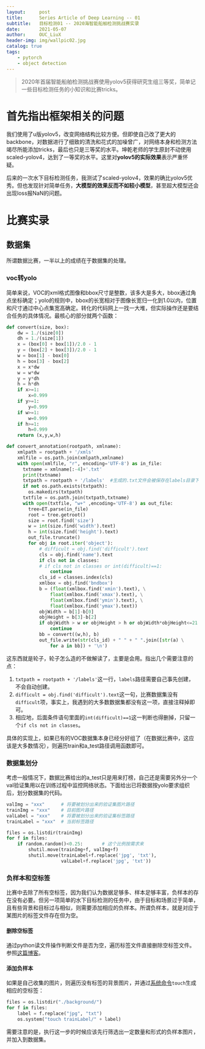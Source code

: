 ```yaml
---
layout:     post
title:      Series Article of Deep Learning -- 01
subtitle:   目标检测01 -- 2020海智能船舶检测挑战赛实录    
date:       2021-05-07
author:     OUC_LiuX
header-img: img/wallpic02.jpg
catalog: true
tags:
    - pytorch
    - object detection
---
```


<head>
    <script src="https://cdn.mathjax.org/mathjax/latest/MathJax.js?config=TeX-AMS-MML_HTMLorMML" type="text/javascript"></script>
    <script type="text/x-mathjax-config">
        MathJax.Hub.Config({
            tex2jax: {
            skipTags: ['script', 'noscript', 'style', 'textarea', 'pre'],
            inlineMath: [['$','$']]
            }
        });
    </script>
</head>   

> 2020年首届智能船舶检测挑战赛使用yolov5获得研究生组三等奖，简单记一些目标检测任务的小知识和比赛tricks。      

# 首先指出框架相关的问题     

我们使用了u版yolov5，改变网络结构比较方便。但即使自己改了更大的backbone，对数据进行了细致的清洗和花式的加噪曾广，对网络本身和检测方法竭尽所能添加tricks，最后也只是三等奖的水平。坤乾老师的学生原封不动使用scaled-yolov4，达到了一等奖的水平。这里对**yolov5的实际效果**表示严重怀疑。     

后来的一次水下目标检测任务，我测试了scaled-yolov4，效果的确比yolov5优秀。但也发现针对简单任务，**大模型的效果反而不如较小模型**，甚至超大模型还会出现loss报NaN的问题。     

# 比赛实录    

## 数据集    

所谓数据比赛，一半以上的成绩在于数据集的处理。     

### voc转yolo    

简单来说，VOC的xml格式图像和bbox尺寸是整数，该多大是多大，bbox通过角点坐标确定；yolo的规则中，bbox的长宽相对于图像长宽归一化到1.0以内，位置和尺寸通过中心点集宽高确定。转化的代码网上一找一大堆，但实际操作还是要结合任务的具体情况。最核心的部分就两个函数：     

```python    
def convert(size, box):
    dw = 1./(size[0])
    dh = 1./(size[1])
    x = (box[0] + box[1])/2.0 - 1
    y = (box[2] + box[3])/2.0 - 1
    w = box[1] - box[0]
    h = box[3] - box[2]
    x = x*dw
    w = w*dw
    y = y*dh
    h = h*dh
    if x>=1:
        x=0.999
    if y>=1:
        y=0.999
    if w>=1:
        w=0.999
    if h>=1:
        h=0.999
    return (x,y,w,h)

def convert_annotation(rootpath, xmlname):
    xmlpath = rootpath + '/xmls'
    xmlfile = os.path.join(xmlpath,xmlname)
    with open(xmlfile, "r", encoding='UTF-8') as in_file:
      txtname = xmlname[:-4]+'.txt'
      print(txtname)
      txtpath = rootpath + '/labels'  #生成的.txt文件会被保存在labels目录下
      if not os.path.exists(txtpath):
        os.makedirs(txtpath)
      txtfile = os.path.join(txtpath,txtname)
      with open(txtfile, "w+" ,encoding='UTF-8') as out_file:
        tree=ET.parse(in_file)
        root = tree.getroot()
        size = root.find('size')
        w = int(size.find('width').text)
        h = int(size.find('height').text)
        out_file.truncate()
        for obj in root.iter('object'):
            # difficult = obj.find('difficult').text
            cls = obj.find('name').text
            if cls not in classes: 
            # if cls not in classes or int(difficult)==1:
                continue
            cls_id = classes.index(cls)
            xmlbox = obj.find('bndbox')
            b = (float(xmlbox.find('xmin').text), \
                float(xmlbox.find('xmax').text), \
                float(xmlbox.find('ymin').text), \
                float(xmlbox.find('ymax').text))
            objWidth = b[1]-b[0]
            objHeight = b[3]-b[2]
            if objWidth > w or objHeight > h or objWidth*objHeight<=21:
                continue
            bb = convert((w,h), b)
            out_file.write(str(cls_id) + " " + " ".join([str(a) \
                for a in bb]) + '\n')

```     

这东西就是轮子，轮子怎么造的不做解读了，主要是会用。指出几个需要注意的点：    
1. `txtpath = rootpath + '/labels'`这一行，`labels`路径需要自己事先创建，不会自动创建。     
2. `difficult = obj.find('difficult').text`这一句，比赛数据集没有`difficult`项，事实上，我遇到的大多数数据集都没有这一项，直接注释掉即可。     
3. 相应地，后面条件语句里面的`int(difficult)==1`这一判断也得删掉，只留一个`if cls not in classes`。    

具体的实现上，如果已有的VOC数据集本身已经分好组了（在数据比赛中，这应该是大多数情况），则遍历train和a_test路径调用函数即可。     


### 数据集划分    
考虑一般情况下，数据比赛给出的a_test只是用来打榜，自己还是需要另外分一个val验证集用以在训练过程中监控网络状态。下面给出已将数据按yolo要求组织后，划分数据集的代码。      

```python    
valImg = "xxx"      # 将要被划分出来的验证集图片路径      
trainImg = "xxx"    # 目前图片路径     
valLabel = "xxx"    # 将要被划分出来的验证集标签路径
trainLabel = "xxx"  # 当前标签路径      

files = os.listdir(trainImg)
for f in files:
    if random.random()<0.25:       # 这个比例按需求来
        shutil.move(trainImg+f, valImg+f)
        shutil.move(trainLabel+f.replace('jpg', 'txt'), 
                    valLabel+f.replace('jpg', 'txt'))    
```     

### 负样本和空标签     

比赛中去除了所有空标签，因为我们认为数据足够多、样本足够丰富，负样本的存在没有必要。但另一项简单的水下目标检测的任务中，由于目标和场景过于简单，且有些背景和目标过与相似，则需要添加相应的负样本。所谓负样本，就是对应于某图片的标签文件存在但为空。    

#### 删除空标签    

通过python读文件操作判断文件是否为空，遍历标签文件直接删除空标签文件。参照[这篇博客](https://www.ouc-liux.cn/2021/05/07/Series-Article-of-Python-Using-01/)。    

#### 添加负样本     

如果是自己收集的图片，则遍历没有标签的背景图片，并通过[系统命令](https://www.ouc-liux.cn/2021/05/07/Series-Article-of-Python-Using-01/#调用系统命令)`touch`生成相应的空标签：     
```python    
files = os.listdir("./background/")     
for f in files:    
    label = f.replace("jpg", "txt")   
    os.system("touch trainLabel/" + label)    
```     

需要注意的是，执行这一步的时候应该先行筛选出一定数量和形式的负样本图片，并加入到数据集。   
